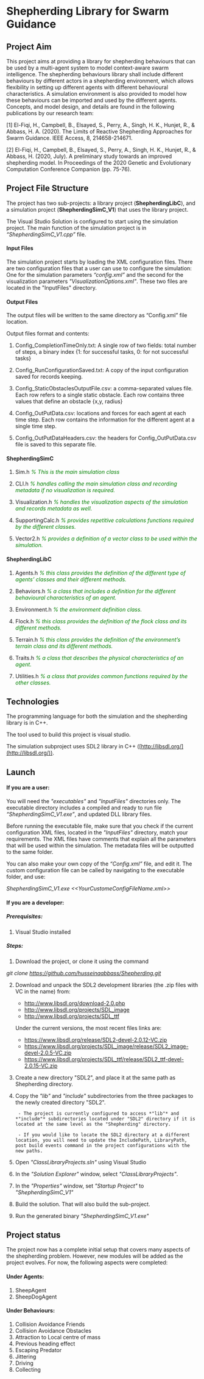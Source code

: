 


# Shepherding Library for Swarm Guidance



## Project Aim

This project aims at providing a library for shepherding behaviours that can be used by a multi-agent system to model context-aware swarm intelligence. The shepherding behaviours library shall include different behaviours by different actors in a shepherding environment, which allows flexibility in setting up different agents with different behavioural characteristics. A simulation environment is also provided to model how these behaviours can be imported and used by the different agents. Concepts, and model design, and details are found in the following publications by our research team:

[1] El-Fiqi, H., Campbell, B., Elsayed, S., Perry, A., Singh, H. K., Hunjet, R., & Abbass, H. A. (2020). The Limits of Reactive Shepherding Approaches for Swarm Guidance. IEEE Access, 8, 214658-214671.

[2] El-Fiqi, H., Campbell, B., Elsayed, S., Perry, A., Singh, H. K., Hunjet, R., & Abbass, H. (2020, July). A preliminary study towards an improved shepherding model. In Proceedings of the 2020 Genetic and Evolutionary Computation Conference Companion (pp. 75-76).

## Project File Structure

The project has two sub-projects: a library project (**ShepherdingLibC**), and a simulation project (**ShepherdingSimC_V1**) that uses the library project.

The Visual Studio Solution is configured to start using the simulation project. The main function of the simulation project is in *“ShepherdingSimC_V1.cpp”* file.

#### Input Files

The simulation project starts by loading the XML configuration files. There are two configuration files that a user can use to configure the simulation: One for the simulation parameters *“config.xml”* and the second for the visualization parameters *"VisualizationOptions.xml"*.  These two files are located in the "InputFiles" directory.

#### Output Files

The output files will be written to the same directory as “Config.xml” file location.

Output files format and contents:

1. Config_CompletionTimeOnly.txt: A single row of two fields: total number of steps, a binary index {1: for successful tasks, 0: for not successful tasks}

2. Config_RunConfigurationSaved.txt: A copy of the input configuration saved for records keeping.

3. Config_StaticObstaclesOutputFile.csv: a comma-separated values file. Each row refers to a single static obstacle. Each row contains three values that define an obstacle {x,y, radius}

4. Config_OutPutData.csv: locations and forces for each agent at each time step. Each row contains the information for the different agent at a single time step.

5. Config_OutPutDataHeaders.csv: the headers for Config_OutPutData.csv file is saved to this separate file.

#### ShepherdingSimC

1. Sim.h  *<span style="color:green"> % This is the main simulation class  </span>*
        
2. CLI.h  *<span style="color:green"> % handles calling the main simulation class and recording metadata if no visualization is required. </span>*
    
3. Visualization.h *<span style="color:green"> % handles the visualization aspects of the simulation and records metadata as well. </span>*
    
4. SupportingCalc.h   *<span style="color:green"> % provides repetitive calculations functions required by the different classes. </span>*
    
5. Vector2.h   *<span style="color:green"> % provides a definition of a vector class to be used within the simulation. </span>*

#### ShepherdingLibC

1. Agents.h  *<span style="color:green"> % this class provides the definition of the different type of agents’ classes and their different methods. </span>*

2. Behaviors.h   *<span style="color:green">% a class that includes a definition for the different behavioural characteristics of an agent. </span>*

3. Environment.h  *<span style="color:green"> % the environment definition class. </span>*

4. Flock.h  *<span style="color:green"> % this class provides the definition of the flock class and its different methods. </span>*

5. Terrain.h  *<span style="color:green"> % this class provides the definition of the environment’s terrain class and its different methods. </span>*

6. Traits.h  *<span style="color:green"> % a class that describes the physical characteristics of an agent. </span>* 

7. Utilities.h  *<span style="color:green"> % a class that provides common functions required by the other classes. </span>*

## Technologies

The programming language for both the simulation and the shepherding library is in C++.

The tool used to build this project is visual studio.

The simulation subproject uses SDL2 library in C++ ([http://libsdl.org/](http://libsdl.org/)). 



## Launch

#### If you are a user:

You will need the *"executables"* and *"InputFiles"* directories only. The executable directory includes a compiled and ready to run file *“ShepherdingSimC_V1.exe”*, and updated DLL library files.

Before running the executable file, make sure that you check if the current configuration XML files, located in the *"InputFiles"* directory, match your requirements. The XML files have comments that explain all the parameters that will be used within the simulation. The metadata files will be outputted to the same folder.

You can also make your own copy of the *“Config.xml”* file, and edit it. The custom configuration file can be called by navigating to the executable folder, and use:

*ShepherdingSimC_V1.exe  <<YourCustomeConfigFileName.xml>>*

#### If you are a developer:
##### Prerequisites:

 1. Visual Studio installed

##### Steps:
1. Download the project, or clone it using the command

*git clone https://github.com/husseinaabbass/Shepherding.git*

2. Download and unpack the SDL2 development libraries (the .zip files with VC in the name) from:
   -   http://www.libsdl.org/download-2.0.php
   -   http://www.libsdl.org/projects/SDL_image
   -  http://www.libsdl.org/projects/SDL_ttf
   
  	Under the current versions, the most recent files links are:
	
	- https://www.libsdl.org/release/SDL2-devel-2.0.12-VC.zip
	- https://www.libsdl.org/projects/SDL_image/release/SDL2_image-devel-2.0.5-VC.zip
	- https://www.libsdl.org/projects/SDL_ttf/release/SDL2_ttf-devel-2.0.15-VC.zip

3. Create a new directory "SDL2", and place it at the same path as Shepherding directory.

4. Copy the *"lib"* and *"include"* subdirectories from the three packages to the newly created directory "SDL2". 
  
        - The project is currently configured to access *"lib"* and *"include"* subdirectories located under "SDL2" directory if it is located at the same level as the "Shepherding" directory. 
  
        - If you would like to locate the SDL2 directory at a different location, you will need to update the IncludePath, LibraryPath, post build events command in the project configurations with the new paths. 
  
5. Open *"ClassLibraryProjects.sln"* using Visual Studio
6. In the *"Solution Explorer"* window, select *"ClassLibraryProjects"*.
7. In the *"Properties"* window, set *"Startup Project"* to *"ShepherdingSimC_V1"*
8. Build the solution. That will also build the sub-project.
9. Run the generated binary *"ShepherdingSimC_V1.exe"*

## Project status
The project now has a complete initial setup that covers many aspects of the shepherding problem. However, new modules will be added as the project evolves.
For now, the following aspects were completed:

#### Under Agents:
1. SheepAgent
2. SheepDogAgent

#### Under Behaviours:
1. Collision Avoidance Friends
2. Collision Avoidance Obstacles
3. Attraction to Local centre of mass
4. Previous heading effect 
5. Escaping Predator
6. Jittering
7. Driving
8. Collecting

